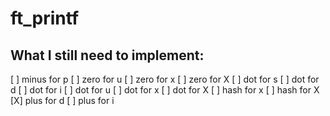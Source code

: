# ft_printf

## What I still need to implement: 

[ ] minus for p
[ ] zero for u
[ ] zero for x
[ ] zero for X
[ ] dot for s
[ ] dot for d
[ ] dot for i
[ ] dot for u
[ ] dot for x
[ ] dot for X
[ ] hash for x
[ ] hash for X
[X] plus for d
[ ] plus for i
